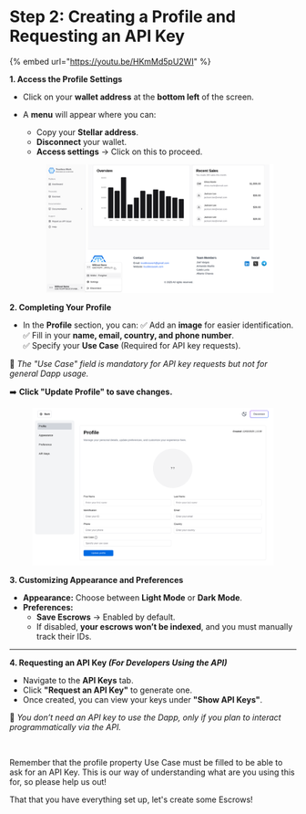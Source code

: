 # Step 2: Creating a Profile and Requesting an API Key

{% embed url="https://youtu.be/HKmMd5pU2WI" %}

**1. Access the Profile Settings**

* Click on your **wallet address** at the **bottom left** of the screen.
*   A **menu** will appear where you can:

    * Copy your **Stellar address**.
    * **Disconnect** your wallet.
    * **Access settings** → Click on this to proceed.



    <figure><img src="../.gitbook/assets/image (2) (1) (1).png" alt=""><figcaption></figcaption></figure>

**2. Completing Your Profile**

* In the **Profile** section, you can: ✅ Add an **image** for easier identification.\
  ✅ Fill in your **name, email, country, and phone number**.\
  ✅ Specify your **Use Case** (Required for API key requests).

🔹 _The "Use Case" field is mandatory for API key requests but not for general Dapp usage._

➡️ **Click "Update Profile" to save changes.**



<figure><img src="../.gitbook/assets/image (3) (1) (1).png" alt=""><figcaption></figcaption></figure>

**3. Customizing Appearance and Preferences**

* **Appearance:** Choose between **Light Mode** or **Dark Mode**.
* **Preferences:**
  * **Save Escrows** → Enabled by default.
  * If disabled, **your escrows won’t be indexed**, and you must manually track their IDs.

***

**4. Requesting an API Key&#x20;**_**(For Developers Using the API)**_

* Navigate to the **API Keys** tab.
* Click **"Request an API Key"** to generate one.
* Once created, you can view your keys under **"Show API Keys"**.

📌 _You don’t need an API key to use the Dapp, only if you plan to interact programmatically via the API._

<figure><img src="../.gitbook/assets/image (4) (1).png" alt=""><figcaption></figcaption></figure>

Remember that the profile property Use Case must be filled to be able to ask for an API Key. This is our way of understanding what are you using this for, so please help us out!

That that you have everything set up, let's create some Escrows!&#x20;




